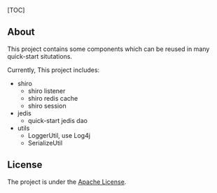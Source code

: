 [TOC]

## About
This project contains some components which can be reused in many quick-start situtations.

Currently, This project includes:

- shiro
    + shiro listener
    + shiro redis cache
    + shiro session
- jedis
    + quick-start jedis dao
- utils
    + LoggerUtil, use Log4j
    + SerializeUtil

## License
The project is under the [Apache License](https://www.apache.org/licenses/LICENSE-2.0).